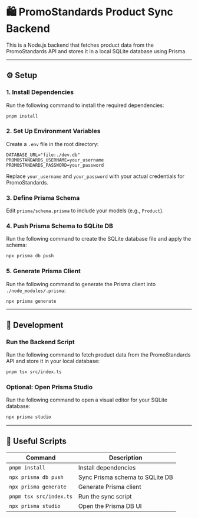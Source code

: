 # 🛍️ PromoStandards Product Sync Backend
This is a Node.js backend that fetches product data from the PromoStandards API and stores it in a local SQLite database using Prisma.

---

## ⚙️ Setup

### 1. Install Dependencies

Run the following command to install the required dependencies:

```bash
pnpm install
```

### 2. Set Up Environment Variables

Create a `.env` file in the root directory:

```env
DATABASE_URL="file:./dev.db"
PROMOSTANDARDS_USERNAME=your_username
PROMOSTANDARDS_PASSWORD=your_password
```

Replace `your_username` and `your_password` with your actual credentials for PromoStandards.

### 3. Define Prisma Schema

Edit `prisma/schema.prisma` to include your models (e.g., `Product`).

### 4. Push Prisma Schema to SQLite DB

Run the following command to create the SQLite database file and apply the schema:

```bash
npx prisma db push
```

### 5. Generate Prisma Client

Run the following command to generate the Prisma client into `./node_modules/.prisma`:

```bash
npx prisma generate
```

---

## 🧪 Development

### Run the Backend Script

Run the following command to fetch product data from the PromoStandards API and store it in your local database:

```bash
pnpm tsx src/index.ts
```

### Optional: Open Prisma Studio

Run the following command to open a visual editor for your SQLite database:

```bash
npx prisma studio
```

---

## 🔄 Useful Scripts

| Command                  | Description                           |
|--------------------------|---------------------------------------|
| `pnpm install`           | Install dependencies                 |
| `npx prisma db push`     | Sync Prisma schema to SQLite DB      |
| `npx prisma generate`    | Generate Prisma client               |
| `pnpm tsx src/index.ts`  | Run the sync script                  |
| `npx prisma studio`      | Open the Prisma DB UI                |